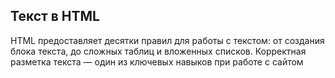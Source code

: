 ## Текст в HTML

HTML предоставляет десятки правил для работы с текстом: от создания блока текста, до сложных таблиц и вложенных списков. Корректная разметка текста — один из ключевых навыков при работе с сайтом

